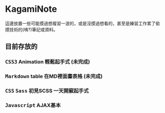 # KagamiNote

這邊放置一些可能摸過想複習一波的，或是沒摸過想看的，甚至是練習工作累了偷摸技術的(咦?)筆記或資料。

## 目前存放的

### <kbd>CSS3</kbd> Animation 輕鬆起手式  (未完成)

### <kbd>Markdown</kbd> table 在MD裡面畫表格  (未完成)

### <kbd>CSS</kbd> <kbd>Sass</kbd> 初見SCSS 一天開竅起手式  

### <kbd>Javascript</kbd> AJAX基本